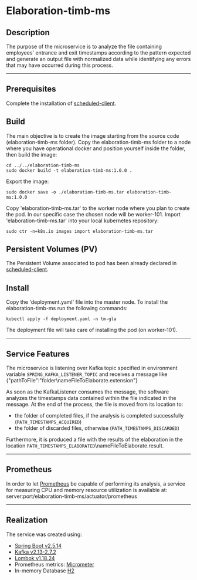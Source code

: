 # Elaboration-timb-ms

## Description
The purpose of the microservice is to analyze the file containing employees' entrance and exit timestamps according to the pattern expected and generate an output file with normalized data while identifying any errors that may have occurred during this process.

------------------------------------------------------------

## Prerequisites

Complete the installation of [scheduled-client](../scheduled-client/README.md).

## Build

The main objective is to create the image starting from the source code (elaboration-timb-ms folder). Copy the elaboration-timb-ms folder to a node where you have operational docker and position yourself inside the folder, then build the image:

    cd ../../elaboration-timb-ms
    sudo docker build -t elaboration-timb-ms:1.0.0 .

Export the image:

    sudo docker save -o ./elaboration-timb-ms.tar elaboration-timb-ms:1.0.0 


Copy 'elaboration-timb-ms.tar' to the worker node where you plan to create the pod. In our specific case the chosen node will be worker-101.
Import 'elaboration-timb-ms.tar' into your local kubernetes repository:

    sudo ctr -n=k8s.io images import elaboration-timb-ms.tar

## Persistent Volumes (PV)

The Persistent Volume associated to pod has been already declared in [scheduled-client](../scheduled-client/README.md#persistent-volumes-pv).

## Install

Copy the 'deployment.yaml' file into the master node. 
To install the elaboration-timb-ms run the following commands:

    kubectl apply -f deployment.yaml -n tm-gla

The deployment file will take care of installing the pod (on worker-101).

------------------------------------------------------------

## Service Features
The microservice is listening over Kafka topic specified in environment variable `SPRING_KAFKA_LISTENER_TOPIC` and receives a message like {"pathToFile":"folder\\nameFileToElaborate.extension"}

As soon as the KafkaListener consumes the message, the software analyzes the timestamps data contained within the file indicated in the message. At the end of the process, the file is moved from its location to:
- the folder of completed files, if the analysis is completed successfully (`PATH_TIMESTAMPS_ACQUIRED`)
- the folder of discarded files, otherwise (`PATH_TIMESTAMPS_DISCARDED`)

Furthermore, it is produced a file with the results of the elaboration in the location `PATH_TIMESTAMPS_ELABORATED`\\nameFileToElaborate.result.

------------------------------------------------------------


## Prometheus
In order to let [Prometheus](https://prometheus.io/) be capable of performing its analysis, a service for measuring CPU and memory resource utilization is available at: server:port/elaboration-timb-ms/actuator/prometheus

------------------------------------------------------------


## Realization
The service was created using:

*   [Spring Boot v2.5.14](https://docs.spring.io/spring-boot/docs/2.5.14/reference/html/) 
*   [Kafka v2.13-2.7.2](https://kafka.apache.org/27/documentation.html)
*   [Lombok v1.18.24](https://projectlombok.org/)
*   Prometheus metrics: [Micrometer](https://docs.micrometer.io/micrometer/reference/implementations/prometheus.html)
*   In-memory Database [H2](https://www.h2database.com/html/main.html)
